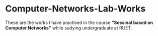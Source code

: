 # Computer-Networks-Lab-Works

These are the works I have practised in the course <b>"Sessinal based on Computer Networks"</b> while sudying undergraduate at RUET.
